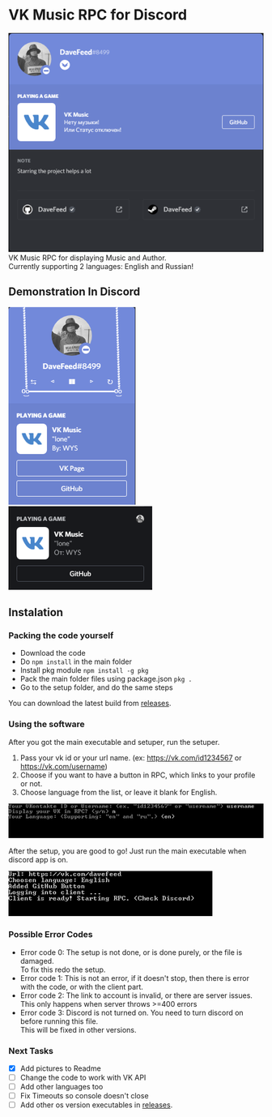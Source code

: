# VK Music RPC for Discord
![Full size](./pictures/full.png)<br>
VK Music RPC for displaying Music and Author.<br>
Currently supporting 2 languages: English and Russian!<br>

## Demonstration In Discord
![Side panel](./pictures/side.png)
![VC](./pictures/vc.png)

## Instalation
### Packing the code yourself
- Download the code
- Do `npm install` in the main folder
- Install pkg module `npm install -g pkg`
- Pack the main folder files using package.json `pkg .`
- Go to the setup folder, and do the same steps

You can download the latest build from [releases](https://github.com/DaveFeed/VK-Music-RPC-for-Discord/releases). 

### Using the software
After you got the main executable and setuper, run the setuper.<br>
1. Pass your vk id or your url name. (ex: https://vk.com/id1234567 or https://vk.com/username)<br>
2. Choose if you want to have a button in RPC, which links to your profile or not.<br>
3. Choose language from the list, or leave it blank for English.<br>

![Setup](./pictures/setup.png)

After the setup, you are good to go! Just run the main executable when discord app is on.<br>

![Console](./pictures/running.png)

### Possible Error Codes
- Error code 0: The setup is not done, or is done purely, or the file is damaged.<br>To fix this redo the setup.
- Error code 1: This is not an error, if it doesn't stop, then there is error with the code, or with the client part.
- Error code 2: The link to account is invalid, or there are server issues.<br>This only happens when server throws >=400 errors
- Error code 3: Discord is not turned on. You need to turn discord on before running this file.<br>This will be fixed in other versions.

### Next Tasks
- [x] Add pictures to Readme
- [ ] Change the code to work with VK API
- [ ] Add other languages too
- [ ] Fix Timeouts so console doesn't close 
- [ ] Add other os version executables in [releases](https://github.com/DaveFeed/VK-Music-RPC-for-Discord/releases).
